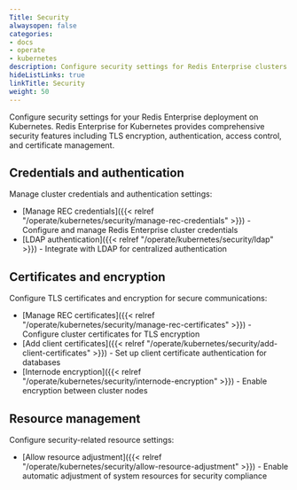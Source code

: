 ```yaml
---
Title: Security
alwaysopen: false
categories:
- docs
- operate
- kubernetes
description: Configure security settings for Redis Enterprise clusters and databases on Kubernetes.
hideListLinks: true
linkTitle: Security
weight: 50
---
```


Configure security settings for your Redis Enterprise deployment on Kubernetes. Redis Enterprise for Kubernetes provides comprehensive security features including TLS encryption, authentication, access control, and certificate management.

## Credentials and authentication

Manage cluster credentials and authentication settings:

- [Manage REC credentials]({{< relref "/operate/kubernetes/security/manage-rec-credentials" >}}) - Configure and manage Redis Enterprise cluster credentials
- [LDAP authentication]({{< relref "/operate/kubernetes/security/ldap" >}}) - Integrate with LDAP for centralized authentication

## Certificates and encryption

Configure TLS certificates and encryption for secure communications:

- [Manage REC certificates]({{< relref "/operate/kubernetes/security/manage-rec-certificates" >}}) - Configure cluster certificates for TLS encryption
- [Add client certificates]({{< relref "/operate/kubernetes/security/add-client-certificates" >}}) - Set up client certificate authentication for databases
- [Internode encryption]({{< relref "/operate/kubernetes/security/internode-encryption" >}}) - Enable encryption between cluster nodes

## Resource management

Configure security-related resource settings:

- [Allow resource adjustment]({{< relref "/operate/kubernetes/security/allow-resource-adjustment" >}}) - Enable automatic adjustment of system resources for security compliance
